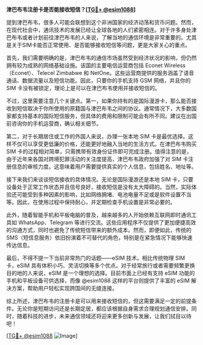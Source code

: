 **津巴布韦注册卡是否能接收短信？[[TG💪+ @esim1088](https://t.me/s/esim1088)]**

提到津巴布韦，很多人可能会联想到这个非洲国家的经济动荡和货币问题。然而，在现代社会中，通讯技术的发展已经让全球各地的人们紧密相连。对于许多身处津巴布韦或者计划前往津巴布韦的人来说，了解当地的通信环境是非常重要的。尤其是关于SIM卡能否正常使用、是否能够接收短信等问题，更是大家关心的重点。

首先，我们需要明确的是，津巴布韦的通信市场虽然受到经济状况的影响，但仍然拥有较为成熟的网络基础设施。该国的主要电信运营商包括 Econet Wireless（Econet）、Telecel Zimbabwe 和 NetOne。这些运营商提供的服务涵盖了语音通话、数据流量以及短信功能。因此，只要你的手机支持 GSM 网络，并且你的 SIM 卡没有被锁定，理论上是可以在津巴布韦使用并接收短信的。

不过，这里需要注意几个关键点。第一，如果你持有的是国际漫游卡，那么能否接收到短信取决于你所使用的原籍国与津巴布韦之间的协议。通常情况下，大多数国家都支持基本的国际短信服务，但具体的费用和限制可能会有所不同。建议在出国前咨询你的手机运营商，确认相关细节。

第二，对于长期居住或工作的外国人来说，办理一张本地 SIM 卡是最优选择。这样不仅可以享受更低廉的价格，还能更好地融入当地的生活方式。在津巴布韦购买 SIM 卡的过程相对简单，只需携带有效身份证件即可完成注册。值得注意的是，由于近年来各国对跨境犯罪活动的关注度提高，津巴布韦政府加强了对 SIM 卡注册信息的审核力度。这意味着用户需要提供真实的个人信息，包括姓名、地址等。

接下来我们来谈谈短信接收的具体情况。无论是国际漫游还是本地 SIM 卡，只要设备处于正常工作状态并且信号良好，接收短信是没有太大障碍的。当然，实际体验还可能受到多种因素的影响，比如网络拥堵、电池电量不足或是软件设置不当等。因此，在使用过程中保持耐心，并定期检查手机设置是非常必要的。

此外，随着智能手机和平板电脑的普及，越来越多的人开始依赖互联网即时通讯工具如 WhatsApp、Telegram 等进行交流。这些应用程序不仅提供了更加便捷高效的沟通方式，同时也避免了传统短信带来的额外成本。然而，即便如此，传统的 SMS（短信息服务）依旧扮演着不可替代的角色，特别是在紧急情况下能够快速传达信息。

最后，不得不提一下当前非常热门的话题——eSIM 技术。相比传统物理 SIM 卡，eSIM 具有体积小巧、灵活切换等多个优点。对于经常旅行或者需要频繁更换目的地的人来说，eSIM 是一个理想的选择。目前市面上已经有支持 eSIM 功能的手机和平板设备可供选择，而像 @esim1088 这样的平台则提供了丰富的 eSIM 解决方案，帮助用户轻松实现跨国间的无缝连接。

综上所述，津巴布韦的注册卡是可以用来接收短信的，但这需要满足一定的前提条件。无论你是短期访问还是长期定居，都应该根据自身需求合理规划通信安排。同时，随着科技的进步，未来通信领域还将迎来更多创新与发展，让我们拭目以待吧！

[[TG💪+ @esim1088](https://t.me/s/esim1088) ![Image](https://i.postimg.cc/4NQfJmqS/Snipaste-2025-05-13-00-14-12.png)]